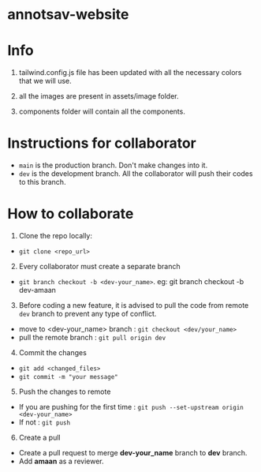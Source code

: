 # annotsav-website

# Info

1) tailwind.config.js file has been updated with all the necessary colors that we will use.

2) all the images are present in assets/image folder.

3) components folder will contain all the components.

# Instructions for collaborator 
- `main` is the production branch. Don't make changes into it.
- `dev` is the  development branch. All the collaborator will push their codes to this branch.

# How to collaborate
1) Clone the repo locally: 
- `git clone <repo_url>`
2) Every collaborator must create a separate branch
- `git branch checkout -b <dev-your_name>`. eg: git branch checkout -b dev-amaan
3) Before coding a new feature, it is advised to pull the code from remote `dev` branch to prevent any type of conflict.
- move to <dev-your_name> branch  : `git checkout <dev/your_name>`
- pull the remote branch : `git pull origin dev`
4) Commit the changes 
- `git add <changed_files>`
- `git commit -m "your message"`
5) Push the changes to remote 
- If you are pushing for the first time : `git push --set-upstream origin <dev-your_name>`
- If not : `git push`
6) Create a pull 
- Create a pull request to merge **dev-your_name** branch to **dev** branch. 
- Add **amaan** as a reviewer. 
